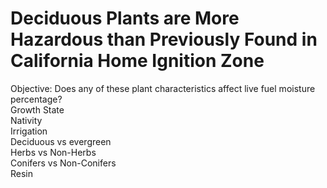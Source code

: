 # Deciduous Plants are More Hazardous than Previously Found in California Home Ignition Zone 


Objective: Does any of these plant characteristics affect live fuel moisture percentage?  <br />
Growth State  <br />
Nativity  <br />
Irrigation  <br />
Deciduous vs evergreen  <br />
Herbs vs Non-Herbs  <br />
Conifers vs Non-Conifers  <br />
Resin  <br />
